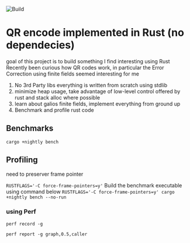 ![Build](https://github.com/isaiah-perumalla/qrs/actions/workflows/rust.yml/badge.svg)
# QR encode implemented in Rust (no dependecies)
goal of this project is to build something I find interesting using Rust
Recently been curious how QR codes work, in particular the Error Correction using finite fields seemed interesting for me 

1. No 3rd Party libs everything is written from scratch using stdlib
2. minimize heap usage, take advantage of low-level control offered by rust and stack alloc where possible
3. learn about galios finite fields, implement everything from ground up
4. Benchmark and profile rust code


## Benchmarks
`cargo +nightly bench`

## Profiling 
need to preserver frame pointer

`RUSTFLAGS='-C force-frame-pointers=y'`
Build the benchmark executable using command below
`RUSTFLAGS='-C force-frame-pointers=y' cargo +nightly bench --no-run`

### using Perf
`perf record -g `

`perf report -g graph,0.5,caller`

